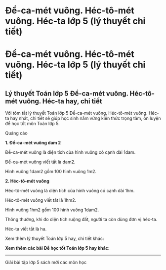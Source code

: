 # Đề-ca-mét vuông. Héc-tô-mét vuông. Héc-ta lớp 5 (lý thuyết chi tiết)

# Đề-ca-mét vuông. Héc-tô-mét vuông. Héc-ta lớp 5 (lý thuyết chi tiết)

## Lý thuyết Toán lớp 5 Đề-ca-mét vuông. Héc-tô-mét vuông. Héc-ta hay, chi tiết

Với tóm tắt lý thuyết Toán lớp 5 Đề-ca-mét vuông. Héc-tô-mét vuông. Héc-ta hay nhất, chi tiết sẽ giúp học sinh nắm vững kiến thức trọng tâm, ôn luyện để học tốt môn Toán lớp 5.

Quảng cáo

**1\. Đề-ca-mét vuông dam 2**

Đề-ca-mét vuông là diện tích của hình vuông có cạnh dài 1dam.

Đề-ca-mét vuông viết tắt là dam2.

Hình vuông 1dam2 gồm 100 hình vuông 1m2.

**2\. Héc-tô-mét vuông**

Héc-tô-mét vuông là diện tích của hình vuông có cạnh dài 1hm.

Héc-tô-mét vuông viết tắt là 1hm2.

Hình vuông 1hm2 gồm 100 hình vuông 1dam2.

Thông thường, khi đo diện tích ruộng đất, người ta còn dùng đơn vị héc-ta.

Héc-ta viết tắt là ha.

Xem thêm lý thuyết Toán lớp 5 hay, chi tiết khác:

**Xem thêm các bài Để học tốt Toán lớp 5 hay khác:**

* * *

Giải bài tập lớp 5 sách mới các môn học
